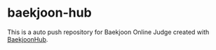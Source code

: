 # baekjoon-hub
This is a auto push repository for Baekjoon Online Judge created with [BaekjoonHub](https://github.com/BaekjoonHub/BaekjoonHub).
